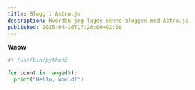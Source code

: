 ```yaml
---
title: Blogg i Astro.js
description: Hvordan jeg lagde denne bloggen med Astro.js
published: 2025-04-16T17:26:00+02:00
---
```


**Waow**

```python
#! /usr/bin/python3

for count in range(5):
  print("Hello, world!")
```
